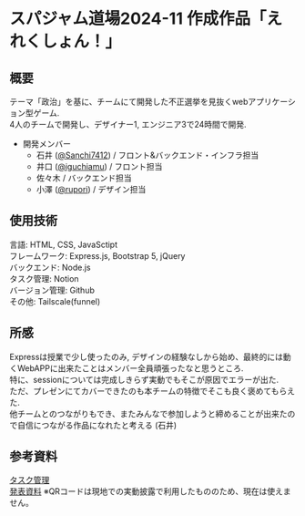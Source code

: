 # スパジャム道場2024-11 作成作品「えれくしょん！」
## 概要
テーマ「政治」を基に、チームにて開発した不正選挙を見抜くwebアプリケーション型ゲーム.  
4人のチームで開発し、デザイナー1, エンジニア3で24時間で開発.
- 開発メンバー
  - 石井 ([@Sanchi7412](https://github.com/Sanchi7412)) / フロント&バックエンド・インフラ担当
  - 井口 ([@iguchiamu](https://github.com/iguchiamu)) / フロント担当
  - 佐々木 / バックエンド担当
  - 小澤 ([@rupori](https://github.com/rupori)) / デザイン担当  

## 使用技術
言語: HTML, CSS, JavaSctipt  
フレームワーク: Express.js, Bootstrap 5, jQuery  
バックエンド: Node.js  
タスク管理: Notion  
バージョン管理: Github  
その他: Tailscale(funnel)  

## 所感
Expressは授業で少し使ったのみ, デザインの経験なしから始め、最終的には動くWebAPPに出来たことはメンバー全員頑張ったなと思うところ.  
特に、sessionについては完成しきらず実動でもそこが原因でエラーが出た.  
ただ、プレゼンにてカバーできたのも本チームの特徴でそこも良く褒めてもらえた.  
他チームとのつながりもでき、またみんなで参加しようと締めることが出来たので自信につながる作品になれたと考える (石井)

## 参考資料
[タスク管理](https://far-aletopelta-36b.notion.site/1322297b619f80279516e19267584164?v=1322297b619f805b9d67000c91e4c11e)  
[発表資料](https://drive.google.com/file/d/14Mpn-lts1gpgA7tzkqKeoWaMU-j91WbD/view?usp=drive_link)
※QRコードは現地での実動披露で利用したもののため、現在は使えません。
